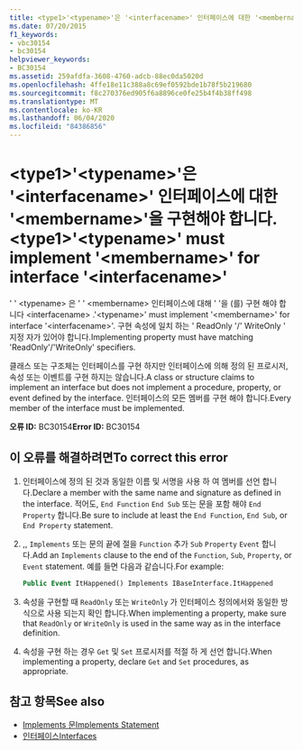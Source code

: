 ```yaml
---
title: <type1>'<typename>'은 '<interfacename>' 인터페이스에 대한 '<membername>'을 구현해야 합니다.
ms.date: 07/20/2015
f1_keywords:
- vbc30154
- bc30154
helpviewer_keywords:
- BC30154
ms.assetid: 259afdfa-3608-4760-adcb-88ec0da5020d
ms.openlocfilehash: 4ffe18e11c388a8c69ef0592bde1b78f5b219680
ms.sourcegitcommit: f8c270376ed905f6a8896ce0fe25b4f4b38ff498
ms.translationtype: MT
ms.contentlocale: ko-KR
ms.lasthandoff: 06/04/2020
ms.locfileid: "84386856"
---
```

# <a name="type1typename-must-implement-membername-for-interface-interfacename"></a><span data-ttu-id="c8213-102">\<type1>'\<typename>'은 '\<interfacename>' 인터페이스에 대한 '\<membername>'을 구현해야 합니다.</span><span class="sxs-lookup"><span data-stu-id="c8213-102">\<type1>'\<typename>' must implement '\<membername>' for interface '\<interfacename>'</span></span>
<span data-ttu-id="c8213-103">' ' \<typename> 은 ' ' \<membername> 인터페이스에 대해 ' '을 (를) 구현 해야 합니다 \<interfacename> .</span><span class="sxs-lookup"><span data-stu-id="c8213-103">'\<typename>' must implement '\<membername>' for interface '\<interfacename>'.</span></span> <span data-ttu-id="c8213-104">구현 속성에 일치 하는 ' ReadOnly '/' WriteOnly ' 지정 자가 있어야 합니다.</span><span class="sxs-lookup"><span data-stu-id="c8213-104">Implementing property must have matching 'ReadOnly'/'WriteOnly' specifiers.</span></span>  
  
 <span data-ttu-id="c8213-105">클래스 또는 구조체는 인터페이스를 구현 하지만 인터페이스에 의해 정의 된 프로시저, 속성 또는 이벤트를 구현 하지는 않습니다.</span><span class="sxs-lookup"><span data-stu-id="c8213-105">A class or structure claims to implement an interface but does not implement a procedure, property, or event defined by the interface.</span></span> <span data-ttu-id="c8213-106">인터페이스의 모든 멤버를 구현 해야 합니다.</span><span class="sxs-lookup"><span data-stu-id="c8213-106">Every member of the interface must be implemented.</span></span>  
  
 <span data-ttu-id="c8213-107">**오류 ID:** BC30154</span><span class="sxs-lookup"><span data-stu-id="c8213-107">**Error ID:** BC30154</span></span>  
  
## <a name="to-correct-this-error"></a><span data-ttu-id="c8213-108">이 오류를 해결하려면</span><span class="sxs-lookup"><span data-stu-id="c8213-108">To correct this error</span></span>  
  
1. <span data-ttu-id="c8213-109">인터페이스에 정의 된 것과 동일한 이름 및 서명을 사용 하 여 멤버를 선언 합니다.</span><span class="sxs-lookup"><span data-stu-id="c8213-109">Declare a member with the same name and signature as defined in the interface.</span></span> <span data-ttu-id="c8213-110">적어도, `End Function` `End Sub` 또는 문을 포함 해야 `End Property` 합니다.</span><span class="sxs-lookup"><span data-stu-id="c8213-110">Be sure to include at least the `End Function`, `End Sub`, or `End Property` statement.</span></span>  
  
2. <span data-ttu-id="c8213-111">,, `Implements` 또는 문의 끝에 절을 `Function` 추가 `Sub` `Property` `Event` 합니다.</span><span class="sxs-lookup"><span data-stu-id="c8213-111">Add an `Implements` clause to the end of the `Function`, `Sub`, `Property`, or `Event` statement.</span></span> <span data-ttu-id="c8213-112">예를 들면 다음과 같습니다.</span><span class="sxs-lookup"><span data-stu-id="c8213-112">For example:</span></span>  
  
    ```vb  
    Public Event ItHappened() Implements IBaseInterface.ItHappened  
    ```  
  
3. <span data-ttu-id="c8213-113">속성을 구현할 때 `ReadOnly` 또는 `WriteOnly` 가 인터페이스 정의에서와 동일한 방식으로 사용 되는지 확인 합니다.</span><span class="sxs-lookup"><span data-stu-id="c8213-113">When implementing a property, make sure that `ReadOnly` or `WriteOnly` is used in the same way as in the interface definition.</span></span>  
  
4. <span data-ttu-id="c8213-114">속성을 구현 하는 경우 `Get` 및 `Set` 프로시저를 적절 하 게 선언 합니다.</span><span class="sxs-lookup"><span data-stu-id="c8213-114">When implementing a property, declare `Get` and `Set` procedures, as appropriate.</span></span>  
  
## <a name="see-also"></a><span data-ttu-id="c8213-115">참고 항목</span><span class="sxs-lookup"><span data-stu-id="c8213-115">See also</span></span>

- [<span data-ttu-id="c8213-116">Implements 문</span><span class="sxs-lookup"><span data-stu-id="c8213-116">Implements Statement</span></span>](../statements/implements-statement.md)
- [<span data-ttu-id="c8213-117">인터페이스</span><span class="sxs-lookup"><span data-stu-id="c8213-117">Interfaces</span></span>](../../programming-guide/language-features/interfaces/index.md)
